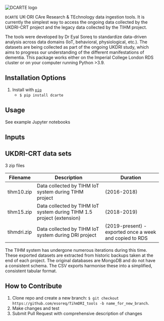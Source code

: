 ![DCARTE logo](img/Logo-01.png)


`DCARTE` UK-DRI CAre Research & TEchnology data ingestion tools. It is currently the simplest way to access the ongoing data collected by the UKDRI-CRT project and the legacy data collected by the TIHM project.

The tools were developed by Dr Eyal Soreq to standardize data-driven analysis across data domains (IoT, behavioral, physiological, etc.). The datasets are being collected as part of the ongoing UKDRI study, which aims to progress our understanding of the different manifestations of dementia. This package works either on the Imperial College London RDS cluster or on your computer running Python >3.9.

 
**Installation Options**
---
1. Install with [`pip`](https://pypi.org/project/stronghold/)
    + `$ pip install dcarte`

**Usage**
---
See example Jupyter notebooks 


**Inputs**
---

**UKDRI-CRT data sets**
---

3 zip files
 
Filename | Description | Duration
--- | --- | ---
tihm10.zip | Data collected by TIHM IoT system during TIHM project | (2016-2018)
tihm15.zip | Data collected by TIHM IoT system during TIHM 1.5 project (extension) | (2018-2019)
tihmdri.zip | Data collected by TIHM IoT system during DRI project | (2019-present) - exported once a week and copied to RDS

The TIHM system has undergone numerous iterations during this time. These exported datasets are extracted from historic backups taken at the end of each project. The original databases are MongoDB and do not have a consistent schema. The CSV exports harmonise these into a simplified, consistent tabular format. 


**How to Contribute**
---

1. Clone repo and create a new branch: `$ git checkout https://github.com/esoreq/TihmDRI_tools -b name_for_new_branch`.
2. Make changes and test
3. Submit Pull Request with comprehensive description of changes
